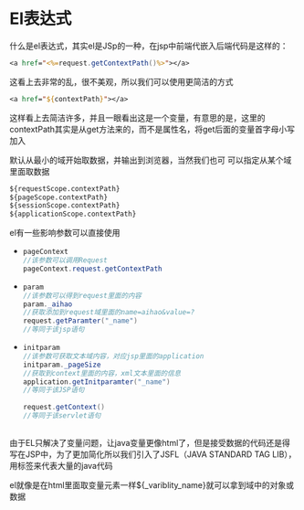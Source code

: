 # El表达式

什么是el表达式，其实el是JSp的一种，在jsp中前端代嵌入后端代码是这样的：

```jsp
<a href="<%=request.getContextPath()%>"></a>
```

这看上去非常的乱，很不美观，所以我们可以使用更简洁的方式

```jsp
<a href="${contextPath}"></a>
```

这样看上去简洁许多，并且一眼看出这是一个变量，有意思的是，这里的contextPath其实是从get方法来的，而不是属性名，将get后面的变量首字母小写加入

默认从最小的域开始取数据，并输出到浏览器，当然我们也可 可以指定从某个域里面取数据

```cmd
${requestScope.contextPath}
${pageScope.contextPath}
${sessionScope.contextPath}
${applicationScope.contextPath}
```

el有一些影响参数可以直接使用

+ ```java
  pageContext
  //该参数可以调用Request
  pageContext.request.getContextPath
  ```

+ ```java
  param
  //该参数可以得到request里面的内容
  param._aihao
  //获取添加到request域里面的name=aihao&value=?
  request.getParamter("_name")
  //等同于该jsp语句
  ```

+ ```java
  initparam
  //该参数可获取文本域内容，对应jsp里面的application
  initparam._pageSize 
  //获取到context里面的内容，xml文本里面的信息
  application.getInitparamter("_name")
  //等同于该JSP语句
    
  request.getContext()
  //等同于该servlet语句
    
  ```

由于EL只解决了变量问题，让java变量更像html了，但是接受数据的代码还是得写在JSP中，为了更加简化所以我们引入了JSFL（JAVA STANDARD TAG LIB），用标签来代表大量的java代码

el就像是在html里面取变量元素一样${_variblity_name}就可以拿到域中的对象或数据